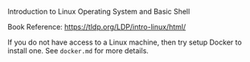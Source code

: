 Introduction to Linux Operating System and Basic Shell

Book Reference: https://tldp.org/LDP/intro-linux/html/

If you do not have access to a Linux machine, then try setup Docker to install one. See `docker.md` for more details.
